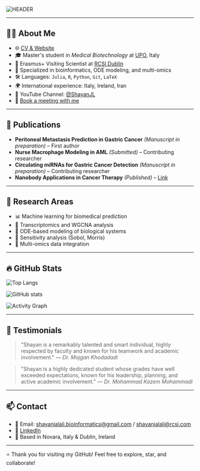 ![HEADER](https://readme-typing-svg.demolab.com?font=Fira+Code\&size=30\&pause=800\&color=ffcc00\&width=1000\&lines=Hi+%F0%9F%91%8B%2C+I'm+Shayan+Jalali!;Biotechnology+%7C+Bioinformatics+%7C+ML;Welcome+to+my+Research+GitHub!)

---
## 👨‍🔬 About Me
* 🌐 [CV & Website](https://shayanjl.github.io)
* 🎓 Master's student in *Medical Biotechnology* at [UPO](https://www.uniupo.it), Italy
* 🔬 Erasmus+ Visiting Scientist at [RCSI Dublin](https://www.rcsi.com)
* 🧠 Specialized in bioinformatics, ODE modeling, and multi-omics
* 🛠 Languages: `Julia`, `R`, `Python`, `Git`, `LaTeX`
* 🌍 International experience: Italy, Ireland, Iran
* 🎥 YouTube Channel: [@ShayanJL](https://www.youtube.com/@ShayanJL)
* 📅 [Book a meeting with me](https://calendly.com/shayanjl)

---

## 📝 Publications

* **Peritoneal Metastasis Prediction in Gastric Cancer** *(Manuscript in preparation)* – First author
* **Nurse Macrophage Modeling in AML** *(Submitted)* – Contributing researcher
* **Circulating miRNAs for Gastric Cancer Detection** *(Manuscript in preparation)* – Contributing researcher
* **Nanobody Applications in Cancer Therapy** *(Published)* – [Link](https://civilica.com/doc/1823184/)

---

## 🧪 Research Areas

* 📊 Machine learning for biomedical prediction
* 🔬 Transcriptomics and WGCNA analysis
* 🧮 ODE-based modeling of biological systems
* 🧠 Sensitivity analysis (Sobol, Morris)
* 🔗 Multi-omics data integration

---

## 🔥 GitHub Stats

![Top Langs](https://github-readme-stats.vercel.app/api/top-langs/?username=shayanjl\&layout=compact\&theme=tokyonight)

![GitHub stats](https://github-readme-stats.vercel.app/api?username=shayanjl\&show_icons=true\&theme=tokyonight)

![Activity Graph](https://github-readme-activity-graph.vercel.app/graph?username=shayanjl\&theme=tokyonight)

---

## 📣 Testimonials

> "Shayan is a remarkably talented and smart individual, highly respected by faculty and known for his teamwork and academic involvement."
> — *Dr. Mojgan Khodadadi*

> "Shayan is a highly dedicated student whose grades have well exceeded expectations, known for his leadership, planning, and active academic involvement."
> — *Dr. Mohammad Kazem Mohammadi*


---

## 📫 Contact
* 📧 Email: [shayanjalali.bioinformatics@gmail.com](mailto:shayanjalali.bioinformatics@gmail.com) / [shayanjalali@rcsi.com](mailto:shayanjalali@rcsi.com)
* 🔗 [LinkedIn](https://linkedin.com/in/shayanjl)
* 📍 Based in Novara, Italy & Dublin, Ireland


---

⭐️ Thank you for visiting my GitHub! Feel free to explore, star, and collaborate!

